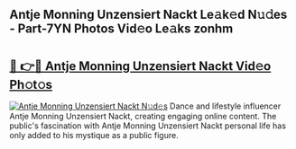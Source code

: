 ## Antje Monning Unzensiert Nackt Le𝚊k𝚎d N𝚞𝚍es - Part-7YN Photos Vid𝚎o Le𝚊ks zonhm

# <h2><a href="http://fb67y6.evod.top/?m=Antje+Monning+Unzensiert+Nackt">🔗 👉🔴 Antje Monning Unzensiert Nackt Vid𝚎o Ph𝚘t𝚘s</a></h2>

[![Antje Monning Unzensiert Nackt N𝚞d𝚎s](https://i.imgur.com/8V9OHl7.gif)](http://fb67y6.evod.top/?m=Antje+Monning+Unzensiert+Nackt)
Dance and lifestyle influencer Antje Monning Unzensiert Nackt, creating engaging online content. The public's fascination with Antje Monning Unzensiert Nackt personal life has only added to his mystique as a public figure. 
